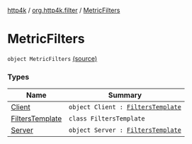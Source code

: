 [http4k](../../index.md) / [org.http4k.filter](../index.md) / [MetricFilters](./index.md)

# MetricFilters

`object MetricFilters` [(source)](https://github.com/http4k/http4k/blob/master/http4k-metrics-micrometer/src/main/kotlin/org/http4k/filter/MetricFilters.kt#L9)

### Types

| Name | Summary |
|---|---|
| [Client](-client.md) | `object Client : `[`FiltersTemplate`](-filters-template/index.md) |
| [FiltersTemplate](-filters-template/index.md) | `class FiltersTemplate` |
| [Server](-server.md) | `object Server : `[`FiltersTemplate`](-filters-template/index.md) |
